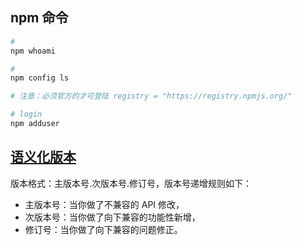 ## npm 命令

```bash
#
npm whoami

#
npm config ls

# 注意：必须官方的才可登陆 registry = "https://registry.npmjs.org/"

# login
npm adduser
```

## [语义化版本](https://semver.org/lang/zh-CN/)

版本格式：主版本号.次版本号.修订号，版本号递增规则如下：

- 主版本号：当你做了不兼容的 API 修改，
- 次版本号：当你做了向下兼容的功能性新增，
- 修订号：当你做了向下兼容的问题修正。
